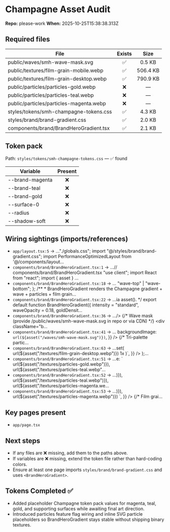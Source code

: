 # Champagne Asset Audit

**Repo:** please-work
**When:** 2025-10-25T15:38:38.313Z

## Required files

| File | Exists | Size |
|---|:--:|:---:|
| public/waves/smh-wave-mask.svg | ✅ | 0.5 KB |
| public/textures/film-grain-mobile.webp | ✅ | 506.4 KB |
| public/textures/film-grain-desktop.webp | ✅ | 790.9 KB |
| public/particles/particles-gold.webp | ❌ | — |
| public/particles/particles-teal.webp | ❌ | — |
| public/particles/particles-magenta.webp | ❌ | — |
| styles/tokens/smh-champagne-tokens.css | ✅ | 4.3 KB |
| styles/brand/brand-gradient.css | ✅ | 2.0 KB |
| components/brand/BrandHeroGradient.tsx | ✅ | 2.1 KB |

## Token pack

Path: `styles/tokens/smh-champagne-tokens.css` — ✅ found

| Variable | Present |
|---|:--:|
| --brand-magenta | ❌ |
| --brand-teal | ❌ |
| --brand-gold | ❌ |
| --surface-0 | ❌ |
| --radius | ❌ |
| --shadow-soft | ❌ |

## Wiring sightings (imports/references)

- `app/layout.tsx:5` → …"./globals.css"; import "@/styles/brand/brand-gradient.css"; import PerformanceOptimizedLayout from '@/components/layout…
- `components/brand/BrandHeroGradient.tsx:1` → …// components/brand/BrandHeroGradient.tsx "use client"; import React from "react"; import { asset } …
- `components/brand/BrandHeroGradient.tsx:18` → … "wave-top" | "wave-bottom"; };  /**  * BrandHeroGradient renders the Champagne gradient + wave + particles + film grain…
- `components/brand/BrandHeroGradient.tsx:22` → …ia asset().  */ export default function BrandHeroGradient({   intensity = "standard",   waveOpacity = 0.18,   goldDensit…
- `components/brand/BrandHeroGradient.tsx:36` → …/>        {/* Wave mask (provide /public/waves/smh-wave-mask.svg in repo or via CDN) */}       <div         className="b…
- `components/brand/BrandHeroGradient.tsx:41` → …         backgroundImage: `url(${asset("/waves/smh-wave-mask.svg")})`,         }}       />        {/* Tri-palette partic…
- `components/brand/BrandHeroGradient.tsx:63` → …set(             url(${asset("/textures/film-grain-desktop.webp")}) 1x           )`,         }}       />     </div>   );…
- `components/brand/BrandHeroGradient.tsx:51` → …e: `             url(${asset("/textures/particles-gold.webp")}),             url(${asset("/textures/particles-teal.webp"…
- `components/brand/BrandHeroGradient.tsx:52` → …)}),             url(${asset("/textures/particles-teal.webp")}),             url(${asset("/textures/particles-magenta.we…
- `components/brand/BrandHeroGradient.tsx:53` → …)}),             url(${asset("/textures/particles-magenta.webp")})           `,         }}       />        {/* Film grai…

## Key pages present

- `app/page.tsx`

## Next steps
- If any files are ❌ missing, add them to the paths above.
- If variables are ❌ missing, extend the token file rather than hard-coding colors.
- Ensure at least one page imports `styles/brand/brand-gradient.css` and uses `<BrandHeroGradient>`.

## Tokens Completed ✅

- Added placeholder Champagne token pack values for magenta, teal, gold, and supporting surfaces while awaiting final art direction.
- Introduced particles feature flag wiring and inline SVG particle placeholders so BrandHeroGradient stays stable without shipping binary textures.
